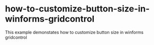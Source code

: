 # how-to-customize-button-size-in-winforms-gridcontrol
This example demonstates how to customize button size in winforms gridcontrol
